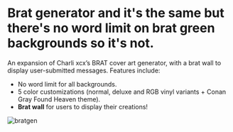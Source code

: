 # Brat generator and it's the same but there's no word limit on brat green backgrounds so it's not.

An expansion of Charli xcx’s BRAT cover art generator, with a brat wall to display user-submitted messages. Features include:
- No word limit for all backgrounds.
- 5 color customizations (normal, deluxe and RGB vinyl variants + Conan Gray Found Heaven theme).
- **Brat wall** for users to display their creations!

![bratgen](https://github.com/user-attachments/assets/4fda4f06-2c78-4efc-86a1-49b02f11bbbc)
